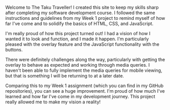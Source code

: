 Welcome to The Taku Traveller! I created this site to keep my skills sharp after completing my software development course. I followed the same instructions and guidelines from my Week 1 project to remind myself of how far I've come and to solidify the basics of HTML, CSS, and JavaScript.

I'm really proud of how this project turned out! I had a vision of how I wanted it to look and function, and I made it happen. I'm particularly pleased with the overlay feature and the JavaScript functionality with the buttons.

There were definitely challenges along the way, particularly with getting the overlay to behave as expected and working through media queries. I haven't been able to fully implement the media queries for mobile viewing, but that is something I will be returning to at a later date.

Comparing this to my Week 1 assignment (which you can find in my GitHub repositories), you can see a huge improvement. I'm proud of how much I've learned and how far I've come in my development journey. This project really allowed me to make my vision a reality!
